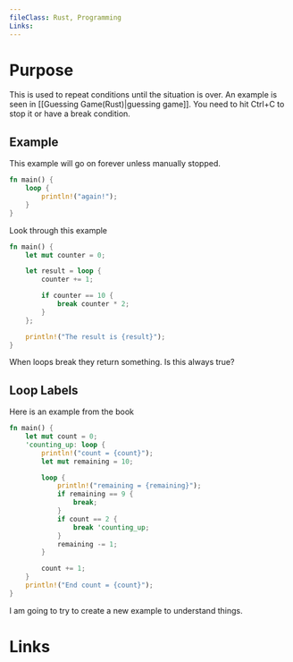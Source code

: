 ```yaml
---
fileClass: Rust, Programming
Links: 
---
```

# Purpose
This is used to repeat conditions until the situation is over. An example is seen in [[Guessing Game(Rust)|guessing game]]. You need to hit Ctrl+C to stop it or have a break condition.

## Example
This example will go on forever unless manually stopped.

```Rust
fn main() {
    loop {
        println!("again!");
    }
}
```

Look through this example

```Rust
fn main() {
    let mut counter = 0;

    let result = loop {
        counter += 1;

        if counter == 10 {
            break counter * 2;
        }
    };

    println!("The result is {result}");
}
```

When loops break they return something. Is this always true?


## Loop Labels

Here is an example from the book

```Rust
fn main() {
    let mut count = 0;
    'counting_up: loop {
        println!("count = {count}");
        let mut remaining = 10;

        loop {
            println!("remaining = {remaining}");
            if remaining == 9 {
                break;
            }
            if count == 2 {
                break 'counting_up;
            }
            remaining -= 1;
        }

        count += 1;
    }
    println!("End count = {count}");
}
```

I am going to try to create a new example to understand things.
# Links



